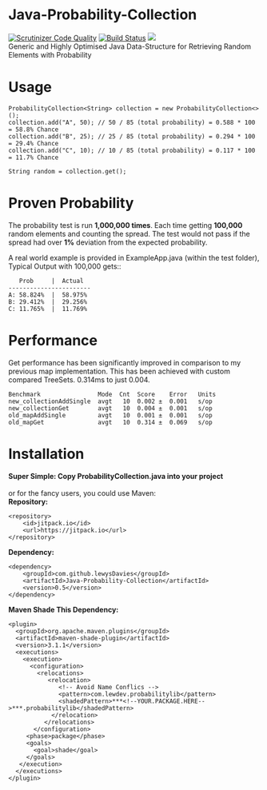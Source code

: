 # Java-Probability-Collection
[![Scrutinizer Code Quality](https://scrutinizer-ci.com/g/lewysDavies/Java-Probability-Collection/badges/quality-score.png?b=master)](https://scrutinizer-ci.com/g/lewysDavies/Java-Probability-Collection/?branch=master) [![Build Status](https://scrutinizer-ci.com/g/lewysDavies/Java-Probability-Collection/badges/build.png?b=master)](https://scrutinizer-ci.com/g/lewysDavies/Java-Probability-Collection/build-status/master) [![](https://jitpack.io/v/lewysDavies/Java-Probability-Collection.svg)](https://jitpack.io/#lewysDavies/Java-Probability-Collection)<br>
Generic and Highly Optimised Java Data-Structure for Retrieving Random Elements with Probability

# Usage
```
ProbabilityCollection<String> collection = new ProbabilityCollection<>();
collection.add("A", 50); // 50 / 85 (total probability) = 0.588 * 100 = 58.8% Chance
collection.add("B", 25); // 25 / 85 (total probability) = 0.294 * 100 = 29.4% Chance
collection.add("C", 10); // 10 / 85 (total probability) = 0.117 * 100 = 11.7% Chance

String random = collection.get();
```

# Proven Probability
The probability test is run **1,000,000 times**. Each time getting **100,000** random elements and counting the spread. The test would not pass if the spread had over **1%** deviation from the expected probability.

A real world example is provided in ExampleApp.java (within the test folder), Typical Output with 100,000 gets::
```
   Prob     |  Actual
-----------------------
A: 58.824%  |  58.975% 
B: 29.412%  |  29.256% 
C: 11.765%  |  11.769% 
```

# Performance
Get performance has been significantly improved in comparison to my previous map implementation. This has been achieved with custom compared TreeSets. 
0.314ms to just 0.004.
```
Benchmark                Mode  Cnt  Score    Error   Units
new_collectionAddSingle  avgt   10  0.002 ±  0.001   s/op
new_collectionGet        avgt   10  0.004 ±  0.001   s/op
old_mapAddSingle         avgt   10  0.001 ±  0.001   s/op
old_mapGet               avgt   10  0.314 ±  0.069   s/op
```

# Installation
**Super Simple: Copy ProbabilityCollection.java into your project**<br><br>
or for the fancy users, you could use Maven:<br>
**Repository:**
```
<repository>
    <id>jitpack.io</id>
    <url>https://jitpack.io</url>
</repository>
```
**Dependency:**
```
<dependency>
    <groupId>com.github.lewysDavies</groupId>
    <artifactId>Java-Probability-Collection</artifactId>
    <version>0.5</version>
</dependency>
```
**Maven Shade This Dependency:**
```
<plugin>
  <groupId>org.apache.maven.plugins</groupId>
  <artifactId>maven-shade-plugin</artifactId>
  <version>3.1.1</version>
  <executions>
    <execution>
      <configuration>
        <relocations>
           <relocation>
              <!-- Avoid Name Conflics -->
              <pattern>com.lewdev.probabilitylib</pattern>
              <shadedPattern>***<!--YOUR.PACKAGE.HERE-->***.probabilitylib</shadedPattern>
            </relocation>
          </relocations>
       </configuration>
     <phase>package</phase>
     <goals>
       <goal>shade</goal>
     </goals>
   </execution>
  </executions>
</plugin>
```
